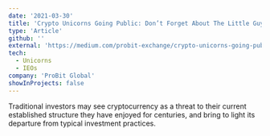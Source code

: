 ```yaml
---
date: '2021-03-30'
title: 'Crypto Unicorns Going Public: Don’t Forget About The Little Guys… IEOs On Fire'
type: 'Article'
github: ''
external: 'https://medium.com/probit-exchange/crypto-unicorns-going-public-dont-forget-about-the-little-guys-ieos-on-fire-ffad8f4ed66f'
tech:
  - Unicorns
  - IEOs
company: 'ProBit Global'
showInProjects: false
---
```


Traditional investors may see cryptocurrency as a threat to their current established structure they have enjoyed for centuries, and bring to light its departure from typical investment practices.
